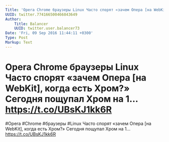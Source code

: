 ```yaml
---
Title: 'Opera Chrome браузеры Linux Часто спорят «зачем Опера [на WebKit], когда есть Хром?» Сегодня пощупал Хром на 1… https://t.co/UBsKJ1kk6R'
UUID: twitter.774166500466843649
Author:
    Title: Balancer
    UUID: twitter.user.balancer73
Date: 'Fri, 09 Sep 2016 11:44:11 +0300'
Type: Post
Markup: Text
---
```


# Opera Chrome браузеры Linux Часто спорят «зачем Опера [на WebKit], когда есть Хром?» Сегодня пощупал Хром на 1… https://t.co/UBsKJ1kk6R

#Opera #Chrome #браузеры #Linux Часто спорят «зачем Опера
[на WebKit], когда есть Хром?» Сегодня пощупал Хром на 1…
https://t.co/UBsKJ1kk6R